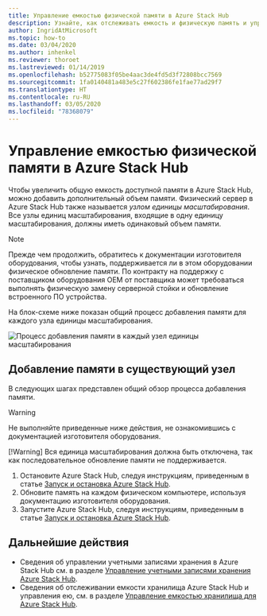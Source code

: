 ```yaml
---
title: Управление емкостью физической памяти в Azure Stack Hub
description: Узнайте, как отслеживать емкость и физическую память и управлять ими в Azure Stack Hub.
author: IngridAtMicrosoft
ms.topic: how-to
ms.date: 03/04/2020
ms.author: inhenkel
ms.reviewer: thoroet
ms.lastreviewed: 01/14/2019
ms.openlocfilehash: b52775083f05be4aac3de4fd5d3f72808bcc7569
ms.sourcegitcommit: 1fa0140481a483e5c27f602386fe1fae77ad29f7
ms.translationtype: HT
ms.contentlocale: ru-RU
ms.lasthandoff: 03/05/2020
ms.locfileid: "78368079"
---
```

# <a name="manage-physical-memory-capacity-in-azure-stack-hub"></a>Управление емкостью физической памяти в Azure Stack Hub

Чтобы увеличить общую емкость доступной памяти в Azure Stack Hub, можно добавить дополнительный объем памяти. Физический сервер в Azure Stack Hub также называется *узлом единицы масштабирования*. Все узлы единиц масштабирования, входящие в одну единицу масштабирования, должны иметь одинаковый объем памяти.

> [!note]  
> Прежде чем продолжить, обратитесь к документации изготовителя оборудования, чтобы узнать, поддерживается ли в этом оборудовании физическое обновление памяти. По контракту на поддержку с поставщиком оборудования OEM от поставщика может требоваться выполнять физическую замену серверной стойки и обновление встроенного ПО устройства.

На блок-схеме ниже показан общий процесс добавления памяти для каждого узла единицы масштабирования.

![Процесс добавления памяти в каждый узел единицы масштабирования](media/azure-stack-manage-storage-physical-capacity/process-to-add-memory-to-scale-unit.png)

## <a name="add-memory-to-an-existing-node"></a>Добавление памяти в существующий узел
В следующих шагах представлен общий обзор процесса добавления памяти.

> [!Warning]
> Не выполняйте приведенные ниже действия, не ознакомившись с документацией изготовителя оборудования.
> 
> [!Warning]
> Вся единица масштабирования должна быть отключена, так как последовательное обновление памяти не поддерживается.

1. Остановите Azure Stack Hub, следуя инструкциям, приведенным в статье [Запуск и остановка Azure Stack Hub](azure-stack-start-and-stop.md).
2. Обновите память на каждом физическом компьютере, используя документацию изготовителя оборудования.
3. Запустите Azure Stack Hub, следуя инструкциям, приведенным в статье [Запуск и остановка Azure Stack Hub](azure-stack-start-and-stop.md).

## <a name="next-steps"></a>Дальнейшие действия

 - Сведения об управлении учетными записями хранения в Azure Stack Hub см. в разделе [Управление учетными записями хранения Azure Stack Hub](azure-stack-manage-storage-accounts.md).
 - Сведения об отслеживании емкости хранилища Azure Stack Hub и управления ею, см. в разделе [Управление емкостью хранилища для Azure Stack Hub](azure-stack-manage-storage-shares.md).
